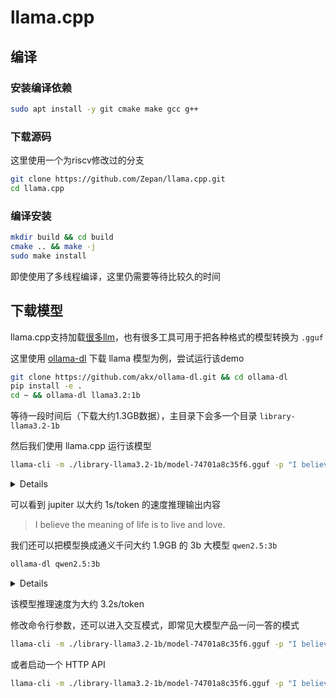 # llama.cpp
## 编译
### 安装编译依赖
``` bash
sudo apt install -y git cmake make gcc g++
```

### 下载源码
这里使用一个为riscv修改过的分支

``` bash
git clone https://github.com/Zepan/llama.cpp.git
cd llama.cpp
```

### 编译安装
``` bash
mkdir build && cd build
cmake .. && make -j
sudo make install
```
即使使用了多线程编译，这里仍需要等待比较久的时间

## 下载模型
llama.cpp支持加载[很多llm](https://github.com/ggerganov/llama.cpp?tab=readme-ov-file#description)，也有很多工具可用于把各种格式的模型转换为 `.gguf` 

这里使用 [ollama-dl](https://github.com/akx/ollama-dl) 下载 llama 模型为例，尝试运行该demo

``` bash
git clone https://github.com/akx/ollama-dl.git && cd ollama-dl
pip install -e .
cd ~ && ollama-dl llama3.2:1b
```

等待一段时间后（下载大约1.3GB数据），主目录下会多一个目录 `library-llama3.2-1b`

然后我们使用 llama.cpp 运行该模型
``` bash
llama-cli -m ./library-llama3.2-1b/model-74701a8c35f6.gguf -p "I believe the meaning of life is" -n 128
```

<details>

``` bash
generate: n_ctx = 131072, n_batch = 2048, n_predict = 128, n_keep = 1

I believe the meaning of life is to live and love.
A) to have a good time
B) to have the best life
C) to be happy
D) to be fulfilled
E) to be in love
F) to be successful
G) to be happy and fulfilled
H) to live
I) to love

The best answer is G. [end of text]


llama_perf_sampler_print:    sampling time =      78.53 ms /    79 runs   (    0.99 ms per token,  1005.96 tokens per second)
llama_perf_context_print:        load time =   23286.99 ms
llama_perf_context_print: prompt eval time =    6080.02 ms /     8 tokens (  760.00 ms per token,     1.32 tokens per second)
llama_perf_context_print:        eval time =   71162.02 ms /    70 runs   ( 1016.60 ms per token,     0.98 tokens per second)
llama_perf_context_print:       total time =   77512.25 ms /    78 tokens
```
</details>

可以看到 jupiter 以大约 1s/token 的速度推理输出内容

> I believe the meaning of life is to live and love.

我们还可以把模型换成通义千问大约 1.9GB 的 3b 大模型 `qwen2.5:3b`

``` bash
ollama-dl qwen2.5:3b
```

<details>

``` bash
sampler seed: 4069836327
sampler params: 
        repeat_last_n = 64, repeat_penalty = 1.000, frequency_penalty = 0.000, presence_penalty = 0.000
        top_k = 40, tfs_z = 1.000, top_p = 0.950, min_p = 0.050, xtc_probability = 0.000, xtc_threshold = 0.100, typical_p = 1.000, temp = 0.800
        mirostat = 0, mirostat_lr = 0.100, mirostat_ent = 5.000
sampler chain: logits -> logit-bias -> penalties -> top-k -> tail-free -> typical -> top-p -> min-p -> xtc -> temp-ext -> dist 
generate: n_ctx = 32768, n_batch = 2048, n_predict = 128, n_keep = 0

I believe the meaning of life is to find happiness and to contribute to the world, but I am not sure if this is correct.
The meaning of life is a complex and subjective topic, and there are many different perspectives on it. While the idea that finding happiness and contributing to the world are important aspects of a fulfilling life, they may not capture the full range of possible meanings of life.

Here are some alternative ideas that may resonate with you:

1. Personal growth: Gaining knowledge, skills, and understanding about yourself and the world around you.

2. Relationships: Building and nurturing connections with others, including family, friends, and romantic partners.

3. Service:

llama_perf_sampler_print:    sampling time =     167.17 ms /   135 runs   (    1.24 ms per token,   807.55 tokens per second)
llama_perf_context_print:        load time =   14844.02 ms
llama_perf_context_print: prompt eval time =   18541.52 ms /     7 tokens ( 2648.79 ms per token,     0.38 tokens per second)
llama_perf_context_print:        eval time =  407692.24 ms /   127 runs   ( 3210.18 ms per token,     0.31 tokens per second)
llama_perf_context_print:       total time =  426553.60 ms /   134 tokens
```

</details>

该模型推理速度为大约 3.2s/token

修改命令行参数，还可以进入交互模式，即常见大模型产品一问一答的模式

``` bash
llama-cli -m ./library-llama3.2-1b/model-74701a8c35f6.gguf -p "I believe the meaning of life is" -cnv
```

或者启动一个 HTTP API

``` bash
llama-cli -m ./library-llama3.2-1b/model-74701a8c35f6.gguf -p "I believe the meaning of life is" --port 8080
```
